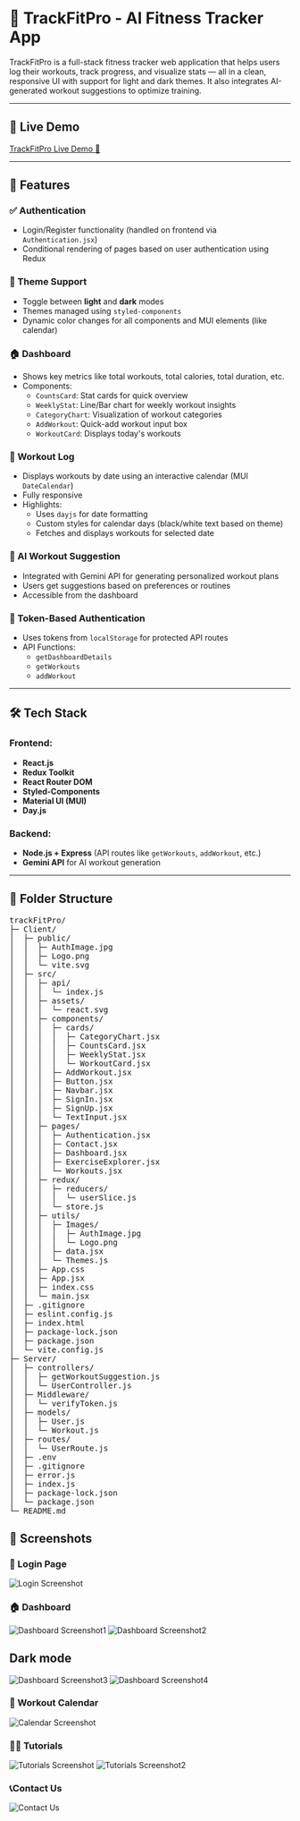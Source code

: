 # 💪 TrackFitPro - AI Fitness Tracker App

TrackFitPro is a full-stack fitness tracker web application that helps users log their workouts, track progress, and visualize stats — all in a clean, responsive UI with support for light and dark themes. It also integrates AI-generated workout suggestions to optimize training.

---

## 🚀 Live Demo

[TrackFitPro Live Demo 🚀](https://fittrackpro-2.netlify.app/)

---

## 🚀 Features

### ✅ Authentication
- Login/Register functionality (handled on frontend via `Authentication.jsx`)
- Conditional rendering of pages based on user authentication using Redux

### 🎨 Theme Support
- Toggle between **light** and **dark** modes
- Themes managed using `styled-components`
- Dynamic color changes for all components and MUI elements (like calendar)

### 🏠 Dashboard
- Shows key metrics like total workouts, total calories, total duration, etc.
- Components:
  - `CountsCard`: Stat cards for quick overview
  - `WeeklyStat`: Line/Bar chart for weekly workout insights
  - `CategoryChart`: Visualization of workout categories
  - `AddWorkout`: Quick-add workout input box
  - `WorkoutCard`: Displays today's workouts

### 📆 Workout Log
- Displays workouts by date using an interactive calendar (MUI `DateCalendar`)
- Fully responsive
- Highlights:
  - Uses `dayjs` for date formatting
  - Custom styles for calendar days (black/white text based on theme)
  - Fetches and displays workouts for selected date

### 🤖 AI Workout Suggestion
- Integrated with Gemini API for generating personalized workout plans
- Users get suggestions based on preferences or routines
- Accessible from the dashboard

### 🔐 Token-Based Authentication
- Uses tokens from `localStorage` for protected API routes
- API Functions:
  - `getDashboardDetails`
  - `getWorkouts`
  - `addWorkout`

---

## 🛠 Tech Stack

### Frontend:
- **React.js**
- **Redux Toolkit**
- **React Router DOM**
- **Styled-Components**
- **Material UI (MUI)**
- **Day.js**

### Backend:
- **Node.js + Express** (API routes like `getWorkouts`, `addWorkout`, etc.)
- **Gemini API** for AI workout generation

---

## 📁 Folder Structure
<pre lang="markdown">
trackFitPro/
├─ Client/
│  ├─ public/
│  │  ├─ AuthImage.jpg
│  │  ├─ Logo.png
│  │  └─ vite.svg
│  ├─ src/
│  │  ├─ api/
│  │  │  └─ index.js
│  │  ├─ assets/
│  │  │  └─ react.svg
│  │  ├─ components/
│  │  │  ├─ cards/
│  │  │  │  ├─ CategoryChart.jsx
│  │  │  │  ├─ CountsCard.jsx
│  │  │  │  ├─ WeeklyStat.jsx
│  │  │  │  └─ WorkoutCard.jsx
│  │  │  ├─ AddWorkout.jsx
│  │  │  ├─ Button.jsx
│  │  │  ├─ Navbar.jsx
│  │  │  ├─ SignIn.jsx
│  │  │  ├─ SignUp.jsx
│  │  │  └─ TextInput.jsx
│  │  ├─ pages/
│  │  │  ├─ Authentication.jsx
│  │  │  ├─ Contact.jsx
│  │  │  ├─ Dashboard.jsx
│  │  │  ├─ ExerciseExplorer.jsx
│  │  │  └─ Workouts.jsx
│  │  ├─ redux/
│  │  │  ├─ reducers/
│  │  │  │  └─ userSlice.js
│  │  │  └─ store.js
│  │  ├─ utils/
│  │  │  ├─ Images/
│  │  │  │  ├─ AuthImage.jpg
│  │  │  │  └─ Logo.png
│  │  │  ├─ data.jsx
│  │  │  └─ Themes.js
│  │  ├─ App.css
│  │  ├─ App.jsx
│  │  ├─ index.css
│  │  └─ main.jsx
│  ├─ .gitignore
│  ├─ eslint.config.js
│  ├─ index.html
│  ├─ package-lock.json
│  ├─ package.json
│  └─ vite.config.js
├─ Server/
│  ├─ controllers/
│  │  ├─ getWorkoutSuggestion.js
│  │  └─ UserController.js
│  ├─ Middleware/
│  │  └─ verifyToken.js
│  ├─ models/
│  │  ├─ User.js
│  │  └─ Workout.js
│  ├─ routes/
│  │  └─ UserRoute.js
│  ├─ .env
│  ├─ .gitignore
│  ├─ error.js
│  ├─ index.js
│  ├─ package-lock.json
│  └─ package.json
└─ README.md
</pre>

## 📸 Screenshots

### 🔐 Login Page
![Login Screenshot](https://github.com/Asheer-ai/Fitness-Tracker/blob/41d8db78e13de9b58e5943db50fd4f0091736e9c/Screenshot%202025-04-12%20153813.png)

### 🏠 Dashboard
![Dashboard Screenshot1](https://github.com/Asheer-ai/Fitness-Tracker/blob/5912bd4ef3ec8830fa378dc390ef284577993c2e/Screenshot%202025-04-12%20153134.png) 
![Dashboard Screenshot2](https://github.com/Asheer-ai/Fitness-Tracker/blob/5912bd4ef3ec8830fa378dc390ef284577993c2e/Screenshot%202025-04-12%20153206.png)
## Dark mode
![Dashboard Screenshot3](https://github.com/Asheer-ai/Fitness-Tracker/blob/66830d16ab8306d035f1e4fa7887241d7e4e9ad2/Screenshot%202025-04-12%20153225.png)
![Dashboard Screenshot4](https://github.com/Asheer-ai/Fitness-Tracker/blob/66830d16ab8306d035f1e4fa7887241d7e4e9ad2/Screenshot%202025-04-12%20153237.png)

### 📆 Workout Calendar
![Calendar Screenshot](https://github.com/Asheer-ai/Fitness-Tracker/blob/fb4922d61474e29a0bb7943446965f70b9cd7531/Screenshot%202025-04-12%20153250.png)

### 👨‍🏫 Tutorials
![Tutorials Screenshot](https://github.com/Asheer-ai/Fitness-Tracker/blob/66830d16ab8306d035f1e4fa7887241d7e4e9ad2/Screenshot%202025-04-12%20153306.png)
![Tutorials Screenshot2](https://github.com/Asheer-ai/Fitness-Tracker/blob/66830d16ab8306d035f1e4fa7887241d7e4e9ad2/Screenshot%202025-04-12%20153317.png)


### 📞Contact Us
![Contact Us](https://github.com/Asheer-ai/Fitness-Tracker/blob/3c4da820710590a4801394df3080d9af7ed606cc/Screenshot%202025-04-12%20153331.png) 
